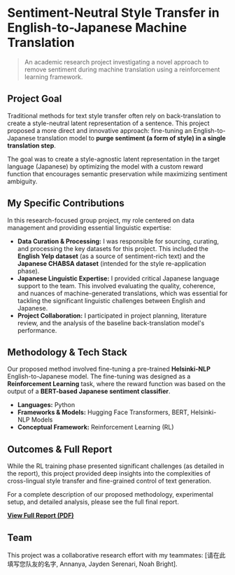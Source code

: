 # Sentiment-Neutral Style Transfer in English-to-Japanese Machine Translation
> An academic research project investigating a novel approach to remove sentiment during machine translation using a reinforcement learning framework.

## Project Goal

Traditional methods for text style transfer often rely on back-translation to create a style-neutral latent representation of a sentence. This project proposed a more direct and innovative approach: fine-tuning an English-to-Japanese translation model to **purge sentiment (a form of style) in a single translation step**.

The goal was to create a style-agnostic latent representation in the target language (Japanese) by optimizing the model with a custom reward function that encourages semantic preservation while maximizing sentiment ambiguity.

## My Specific Contributions

In this research-focused group project, my role centered on data management and providing essential linguistic expertise:

- **Data Curation & Processing:** I was responsible for sourcing, curating, and processing the key datasets for this project. This included the **English Yelp dataset** (as a source of sentiment-rich text) and the **Japanese CHABSA dataset** (intended for the style re-application phase).
- **Japanese Linguistic Expertise:** I provided critical Japanese language support to the team. This involved evaluating the quality, coherence, and nuances of machine-generated translations, which was essential for tackling the significant linguistic challenges between English and Japanese.
- **Project Collaboration:** I participated in project planning, literature review, and the analysis of the baseline back-translation model's performance.

## Methodology & Tech Stack

Our proposed method involved fine-tuning a pre-trained **Helsinki-NLP** English-to-Japanese model. The fine-tuning was designed as a **Reinforcement Learning** task, where the reward function was based on the output of a **BERT-based Japanese sentiment classifier**.

- **Languages:** Python
- **Frameworks & Models:** Hugging Face Transformers, BERT, Helsinki-NLP Models
- **Conceptual Framework:** Reinforcement Learning (RL)

## Outcomes & Full Report

While the RL training phase presented significant challenges (as detailed in the report), this project provided deep insights into the complexities of cross-lingual style transfer and fine-grained control of text generation.

For a complete description of our proposed methodology, experimental setup, and detailed analysis, please see the full final report.

**[View Full Report (PDF)](./NLP_Group_9_Final_Report.pdf)**

## Team

This project was a collaborative research effort with my teammates: [请在此填写您队友的名字, Annanya, Jayden Serenari, Noah Bright].
